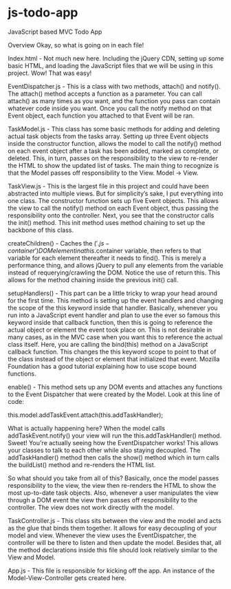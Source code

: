 # js-todo-app
JavaScript based MVC Todo App

Overview
Okay, so what is going on in each file!

Index.html - Not much new here. Including the jQuery CDN, setting up some basic HTML, and loading the JavaScript files that we will be using in this project. Wow! That was easy!

EventDispatcher.js - This is a class with two methods, attach() and notify(). The attach() method accepts a function as a parameter. You can call attach() as many times as you want, and the function you pass can contain whatever code inside you want. Once you call the notify method on that Event object, each function you attached to that Event will be ran.

TaskModel.js - This class has some basic methods for adding and deleting actual task objects from the tasks array. Setting up three Event objects inside the constructor function, allows the model to call the notify() method on each event object after a task has been added, marked as complete, or deleted. This, in turn, passes on the responsibility to the view to re-render the HTML to show the updated list of tasks. The main thing to recognize is that the Model passes off responsibility to the View. Model -> View.

TaskView.js - This is the largest file in this project and could have been abstracted into multiple views. But for simplicity’s sake, I put everything into one class. The constructor function sets up five Event objects. This allows the view to call the notify() method on each Event object, thus passing the responsibility onto the controller. Next, you see that the constructor calls the init() method. This init method uses method chaining to set up the backbone of this class.

createChildren() - Caches the $('.js-container') DOM element in a this.$container variable, then refers to that variable for each element thereafter it needs to find(). This is merely a performance thing, and allows jQuery to pull any elements from the variable instead of requerying/crawling the DOM. Notice the use of return this. This allows for the method chaining inside the previous init() call.

setupHandlers() - This part can be a little tricky to wrap your head around for the first time. This method is setting up the event handlers and changing the scope of the this keyword inside that handler. Basically, whenever you run into a JavaScript event handler and plan to use the ever so famous this keyword inside that callback function, then this is going to reference the actual object or element the event took place on. This is not desirable in many cases, as in the MVC case when you want this to reference the actual class itself. Here, you are calling the bind(this) method on a JavaScript callback function. This changes the this keyword scope to point to that of the class instead of the object or element that initialized that event. Mozilla Foundation has a good tutorial explaining how to use scope bound functions.

enable() - This method sets up any DOM events and attaches any functions to the Event Dispatcher that were created by the Model. Look at this line of code:

this.model.addTaskEvent.attach(this.addTaskHandler);

What is actually happening here? When the model calls addTaskEvent.notify() your view will run the this.addTaskHandler() method. Sweet! You're actually seeing how the EventDispatcher works! This allows your classes to talk to each other while also staying decoupled. The addTaskHandler() method then calls the show() method which in turn calls the buildList() method and re-renders the HTML list.

So what should you take from all of this? Basically, once the model passes responsibility to the view, the view then re-renders the HTML to show the most up-to-date task objects. Also, whenever a user manipulates the view through a DOM event the view then passes off responsibility to the controller. The view does not work directly with the model.

TaskController.js - This class sits between the view and the model and acts as the glue that binds them together. It allows for easy decoupling of your model and view. Whenever the view uses the EventDispatcher, the controller will be there to listen and then update the model. Besides that, all the method declarations inside this file should look relatively similar to the View and Model.

App.js - This file is responsible for kicking off the app. An instance of the Model-View-Controller gets created here.
